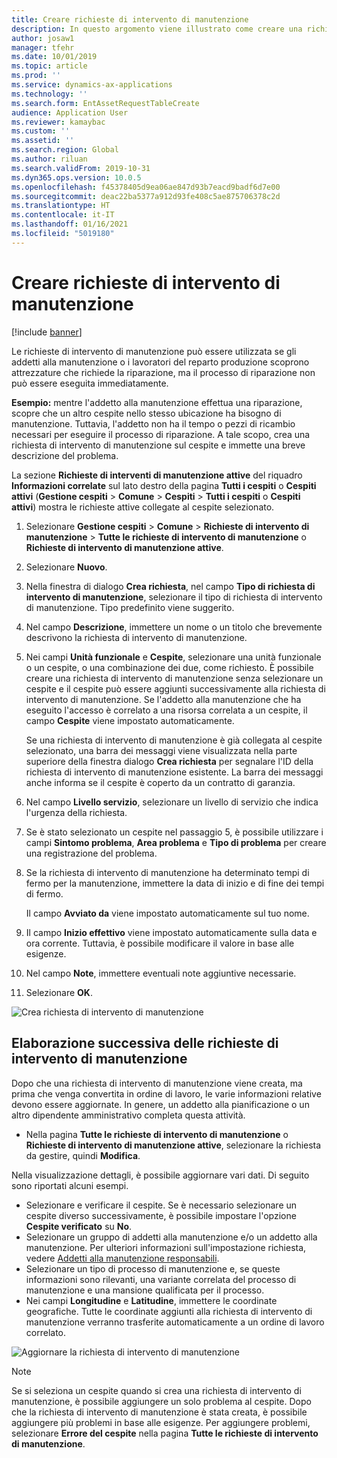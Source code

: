 ```yaml
---
title: Creare richieste di intervento di manutenzione
description: In questo argomento viene illustrato come creare una richiesta di intervento di manutenzione in Gestione cespiti.
author: josaw1
manager: tfehr
ms.date: 10/01/2019
ms.topic: article
ms.prod: ''
ms.service: dynamics-ax-applications
ms.technology: ''
ms.search.form: EntAssetRequestTableCreate
audience: Application User
ms.reviewer: kamaybac
ms.custom: ''
ms.assetid: ''
ms.search.region: Global
ms.author: riluan
ms.search.validFrom: 2019-10-31
ms.dyn365.ops.version: 10.0.5
ms.openlocfilehash: f45378405d9ea06ae847d93b7eacd9badf6d7e00
ms.sourcegitcommit: deac22ba5377a912d93fe408c5ae875706378c2d
ms.translationtype: HT
ms.contentlocale: it-IT
ms.lasthandoff: 01/16/2021
ms.locfileid: "5019180"
---
```

# <a name="create-maintenance-requests"></a>Creare richieste di intervento di manutenzione

[!include [banner](../../includes/banner.md)]

 

Le richieste di intervento di manutenzione può essere utilizzata se gli addetti alla manutenzione o i lavoratori del reparto produzione scoprono attrezzature che richiede la riparazione, ma il processo di riparazione non può essere eseguita immediatamente.

**Esempio:** mentre l'addetto alla manutenzione effettua una riparazione, scopre che un altro cespite nello stesso ubicazione ha bisogno di manutenzione. Tuttavia, l'addetto non ha il tempo o pezzi di ricambio necessari per eseguire il processo di riparazione. A tale scopo, crea una richiesta di intervento di manutenzione sul cespite e immette una breve descrizione del problema.

La sezione **Richieste di interventi di manutenzione attive** del riquadro **Informazioni correlate** sul lato destro della pagina **Tutti i cespiti** o **Cespiti attivi** (**Gestione cespiti** \> **Comune** \> **Cespiti** \> **Tutti i cespiti** o **Cespiti attivi**) mostra le richieste attive collegate al cespite selezionato.

1. Selezionare **Gestione cespiti** \> **Comune** \> **Richieste di intervento di manutenzione** \> **Tutte le richieste di intervento di manutenzione** o **Richieste di intervento di manutenzione attive**.
2. Selezionare **Nuovo**.
3. Nella finestra di dialogo **Crea richiesta**, nel campo **Tipo di richiesta di intervento di manutenzione**, selezionare il tipo di richiesta di intervento di manutenzione. Tipo predefinito viene suggerito.
4. Nel campo **Descrizione**, immettere un nome o un titolo che brevemente descrivono la richiesta di intervento di manutenzione.
5. Nei campi **Unità funzionale** e **Cespite**, selezionare una unità funzionale o un cespite, o una combinazione dei due, come richiesto. È possibile creare una richiesta di intervento di manutenzione senza selezionare un cespite e il cespite può essere aggiunti successivamente alla richiesta di intervento di manutenzione. Se l'addetto alla manutenzione che ha eseguito l'accesso è correlato a una risorsa correlata a un cespite, il campo **Cespite** viene impostato automaticamente.

    Se una richiesta di intervento di manutenzione è già collegata al cespite selezionato, una barra dei messaggi viene visualizzata nella parte superiore della finestra  dialogo **Crea richiesta** per segnalare l'ID della richiesta di intervento di manutenzione esistente. La barra dei messaggi anche informa se il cespite è coperto da un contratto di garanzia.

6. Nel campo **Livello servizio**, selezionare un livello di servizio che indica l'urgenza della richiesta.
7. Se è stato selezionato un cespite nel passaggio 5, è possibile utilizzare i campi **Sintomo problema**, **Area problema** e **Tipo di problema** per creare una registrazione del problema.
8. Se la richiesta di intervento di manutenzione ha determinato tempi di fermo per la manutenzione, immettere la data di inizio e di fine dei tempi di fermo.

    Il campo **Avviato da** viene impostato automaticamente sul tuo nome.

10. Il campo **Inizio effettivo** viene impostato automaticamente sulla data e ora corrente. Tuttavia, è possibile modificare il valore in base alle esigenze.
11. Nel campo **Note**, immettere eventuali note aggiuntive necessarie.
12. Selezionare **OK**.

![Crea richiesta di intervento di manutenzione](media/03-manage-maintenance-requests.png)

## <a name="subsequent-processing-of-maintenance-requests"></a>Elaborazione successiva delle richieste di intervento di manutenzione

Dopo che una richiesta di intervento di manutenzione viene creata, ma prima che venga convertita in ordine di lavoro, le varie informazioni relative devono essere aggiornate. In genere, un addetto alla pianificazione o un altro dipendente amministrativo completa questa attività.

- Nella pagina **Tutte le richieste di intervento di manutenzione** o **Richieste di intervento di manutenzione attive**, selezionare la richiesta da gestire, quindi **Modifica**.

Nella visualizzazione dettagli, è possibile aggiornare vari dati. Di seguito sono riportati alcuni esempi.

- Selezionare e verificare il cespite. Se è necessario selezionare un cespite diverso successivamente, è possibile impostare l'opzione **Cespite verificato** su **No**.
- Selezionare un gruppo di addetti alla manutenzione e/o un addetto alla manutenzione. Per ulteriori informazioni sull'impostazione richiesta, vedere [Addetti alla manutenzione responsabili](../setup-for-maintenance-requests/responsible-workers.md).
- Selezionare un tipo di processo di manutenzione e, se queste informazioni sono rilevanti, una variante correlata del processo di manutenzione e una mansione qualificata per il processo.
- Nei campi **Longitudine** e **Latitudine**, immettere le coordinate geografiche. Tutte le coordinate aggiunti alla richiesta di intervento di manutenzione verranno trasferite automaticamente a un ordine di lavoro correlato. 

![Aggiornare la richiesta di intervento di manutenzione](media/04-manage-maintenance-requests.png)

> [!NOTE]
> Se si seleziona un cespite quando si crea una richiesta di intervento di manutenzione, è possibile aggiungere un solo problema al cespite. Dopo che la richiesta di intervento di manutenzione è stata creata, è possibile aggiungere più problemi in base alle esigenze. Per aggiungere problemi, selezionare **Errore del cespite** nella pagina **Tutte le richieste di intervento di manutenzione**.
